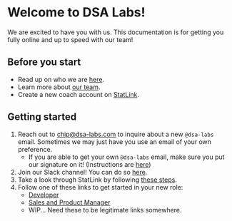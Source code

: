 # Welcome to DSA Labs!

We are excited to have you with us. This documentation is for getting you fully online and up to speed with our team!

## Before you start

- Read up on who we are [here](https://www.dsa-labs.com).
- Learn more about [our team](https://www.dsa-labs.com/team).
- Create a new coach account on [StatLink](https://statlink.io/register).

## Getting started

1. Reach out to [chip@dsa-labs.com](mailto:chip@dsa-labs.com) to inquire about a new `@dsa-labs` email. Sometimes we may just have you use an email of your own preference.
    - If you are able to get your own `@dsa-labs` email, make sure you put our signature on it! (Instructions are [here](./docs/EmailSignature.md))
2. Join our Slack channel! You can do so [here](https://join.slack.com/t/developmental-s7f3137/shared_invite/zt-2odwli8w4-KRa0U6D_KXWjM1mGurqToQ).
3. Take a look through StatLink by following [these steps](./docs/StatLinkRunthrough.md).
4. Follow one of these links to get started in your new role:
    - [Developer](#getting-started)
    - [Sales and Product Manager](#getting-started)
    - WIP... Need these to be legitimate links somewhere.